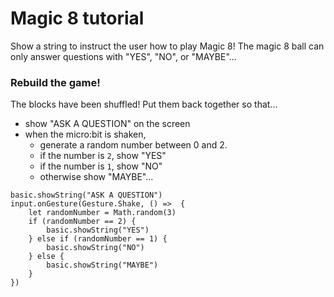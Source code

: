 # Magic 8 tutorial

Show a string to instruct the user how to play Magic 8! The magic 8 ball can only answer questions with "YES", "NO", or "MAYBE"...

### Rebuild the game!

The blocks have been shuffled! Put them back together so that...
* show "ASK A QUESTION" on the screen
* when the micro:bit is shaken,
  * generate a random number between 0 and 2.
  * if the number is `2`, show "YES"
  * if the number is `1`, show "NO"
  * otherwise show "MAYBE"...

```shuffle
basic.showString("ASK A QUESTION")
input.onGesture(Gesture.Shake, () =>  {
    let randomNumber = Math.random(3)
    if (randomNumber == 2) {
        basic.showString("YES")
    } else if (randomNumber == 1) {
        basic.showString("NO")
    } else {
        basic.showString("MAYBE")
    }
})
```
